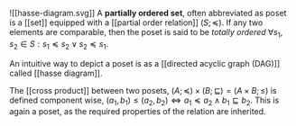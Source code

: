 ![[hasse-diagram.svg]]
A **partially ordered set**, often abbreviated as poset is a [[set]] equipped with a [[partial order relation]] $(S; \preceq)$. If any two elements are comparable, then the poset is said to be *totally ordered* $\forall s_{1}, s_{2} \in S : s_{1} \preceq s_{2} \lor s_{2} \preceq s_{1}$.

An intuitive way to depict a poset is as a [[directed acyclic graph (DAG)]] called [[hasse diagram]].

The [[cross product]] between two posets, $(A; \preceq) \times (B; \sqsubseteq) = (A \times B; \leq)$ is defined component wise, $(a_{1}, b_{1}) \leq (a_{2}, b_{2}) \iff a_{1} \preceq a_{2} \land b_{1} \sqsubseteq b_{2}$. This is again a poset, as the required properties of the relation are inherited.
